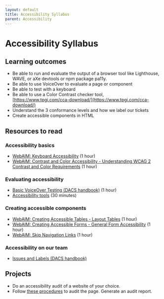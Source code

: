 ```yaml
---
layout: default
title: Accessibility Syllabus
parent: Accessibility
---
```

# Accessibility Syllabus

## Learning outcomes

-   Be able to run and evaluate the output of a browser tool like Lighthouse, WAVE, or aXe devtools or npm package pa11y.
-   Be able to use VoiceOver to evaluate a page or component
-   Be able to test with a keyboard
-   Be able to use a Color Contrast checker tool, [https://www.tpgi.com/cca-download/](https://www.tpgi.com/cca-download/)
-   Understand the 3 conformance levels and how we label our tickets
-   Create accessible components in HTML

## Resources to read

### Accessibility basics

-   [WebAIM: Keyboard Accessibility](https://webaim.org/techniques/keyboard/) (1 hour)
-   [WebAIM: Contrast and Color Accessibility - Understanding WCAG 2 Contrast and Color Requirements](https://webaim.org/articles/contrast/) (1 hour)
    

### Evaluating accessibility

-   [Basic VoiceOver Testing (DACS handbook)](https://github.com/pulibrary/dacs_handbook/blob/main/Accessibility/voiceover_basic_testing.md) (1 hour)
-   [Accessibility tools](https://github.com/pulibrary/dacs_handbook/blob/main/Accessibility/accessibility_tools.md) (30 minutes)

### Creating accessible components

-   [WebAIM: Creating Accessible Tables - Layout Tables](https://webaim.org/techniques/tables/) (1 hour)
-   [WebAIM: Creating Accessible Forms - General Form Accessibility](https://webaim.org/techniques/forms/) (1 hour)
-   [WebAIM: Skip Navigation Links](https://webaim.org/techniques/skipnav/) (1 hour)


### Accessibility on our team

-   [Issues and Labels (DACS handbook)](https://github.com/pulibrary/dacs_handbook/blob/main/issues-and-labels.md)

## Projects

-   Do an accessibility audit of a website of your choice.
-   Follow [these procedures](https://github.com/pulibrary/dacs_handbook/blob/main/Accessibility/audit_procedure.md) to audit the page. Generate an audit report.
